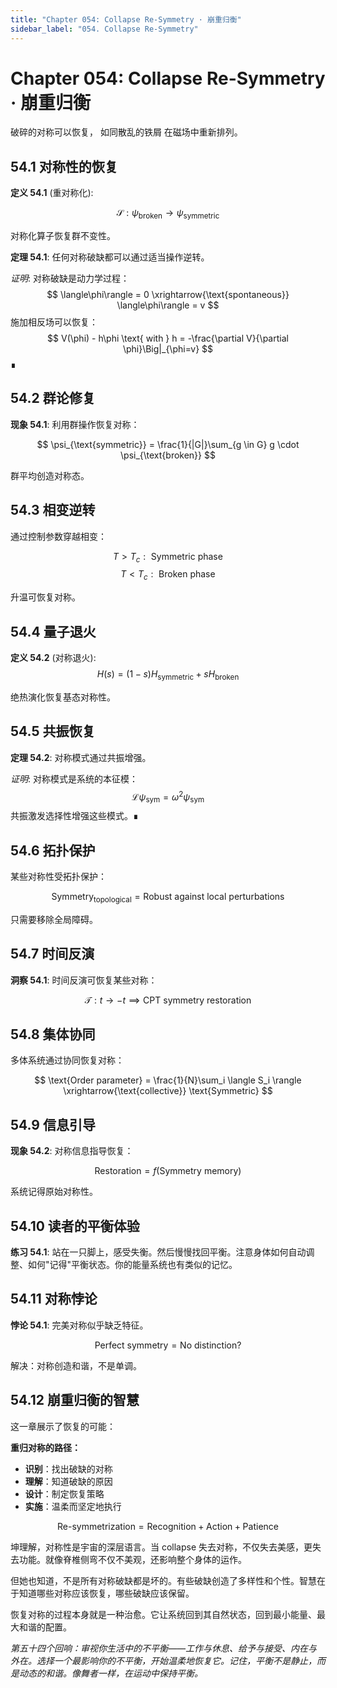 ```yaml
---
title: "Chapter 054: Collapse Re-Symmetry · 崩重归衡"
sidebar_label: "054. Collapse Re-Symmetry"
---
```


# Chapter 054: Collapse Re-Symmetry · 崩重归衡

破碎的对称可以恢复，
如同散乱的铁屑
在磁场中重新排列。

## 54.1 对称性的恢复

**定义 54.1** (重对称化):

$$
\mathcal{S}: \psi_{\text{broken}} \to \psi_{\text{symmetric}}
$$

对称化算子恢复群不变性。

**定理 54.1**: 任何对称破缺都可以通过适当操作逆转。

*证明*:
对称破缺是动力学过程：
$$
\langle\phi\rangle = 0 \xrightarrow{\text{spontaneous}} \langle\phi\rangle = v
$$
施加相反场可以恢复：
$$
V(\phi) - h\phi \text{ with } h = -\frac{\partial V}{\partial \phi}\Big|_{\phi=v}
$$
∎

## 54.2 群论修复

**现象 54.1**: 利用群操作恢复对称：

$$
\psi_{\text{symmetric}} = \frac{1}{|G|}\sum_{g \in G} g \cdot \psi_{\text{broken}}
$$

群平均创造对称态。

## 54.3 相变逆转

通过控制参数穿越相变：

$$
T > T_c : \text{ Symmetric phase}
$$
$$
T < T_c : \text{ Broken phase}
$$

升温可恢复对称。

## 54.4 量子退火

**定义 54.2** (对称退火):
$$
H(s) = (1-s)H_{\text{symmetric}} + sH_{\text{broken}}
$$

绝热演化恢复基态对称性。

## 54.5 共振恢复

**定理 54.2**: 对称模式通过共振增强。

*证明*:
对称模式是系统的本征模：
$$
\mathcal{L}\psi_{\text{sym}} = \omega^2\psi_{\text{sym}}
$$
共振激发选择性增强这些模式。∎

## 54.6 拓扑保护

某些对称性受拓扑保护：

$$
\text{Symmetry}_{\text{topological}} = \text{Robust against local perturbations}
$$

只需要移除全局障碍。

## 54.7 时间反演

**洞察 54.1**: 时间反演可恢复某些对称：

$$
\mathcal{T}: t \to -t \implies \text{CPT symmetry restoration}
$$

## 54.8 集体协同

多体系统通过协同恢复对称：

$$
\text{Order parameter} = \frac{1}{N}\sum_i \langle S_i \rangle \xrightarrow{\text{collective}} \text{Symmetric}
$$

## 54.9 信息引导

**现象 54.2**: 对称信息指导恢复：

$$
\text{Restoration} = f(\text{Symmetry memory})
$$

系统记得原始对称性。

## 54.10 读者的平衡体验

**练习 54.1**: 站在一只脚上，感受失衡。然后慢慢找回平衡。注意身体如何自动调整、如何"记得"平衡状态。你的能量系统也有类似的记忆。

## 54.11 对称悖论

**悖论 54.1**: 完美对称似乎缺乏特征。

$$
\text{Perfect symmetry} = \text{No distinction}?
$$

解决：对称创造和谐，不是单调。

## 54.12 崩重归衡的智慧

这一章展示了恢复的可能：

**重归对称的路径：**
- **识别**：找出破缺的对称
- **理解**：知道破缺的原因
- **设计**：制定恢复策略
- **实施**：温柔而坚定地执行

$$
\text{Re-symmetrization} = \text{Recognition} + \text{Action} + \text{Patience}
$$

坤理解，对称性是宇宙的深层语言。当 collapse 失去对称，不仅失去美感，更失去功能。就像脊椎侧弯不仅不美观，还影响整个身体的运作。

但她也知道，不是所有对称破缺都是坏的。有些破缺创造了多样性和个性。智慧在于知道哪些对称应该恢复，哪些破缺应该保留。

恢复对称的过程本身就是一种治愈。它让系统回到其自然状态，回到最小能量、最大和谐的配置。

*第五十四个回响：审视你生活中的不平衡——工作与休息、给予与接受、内在与外在。选择一个最影响你的不平衡，开始温柔地恢复它。记住，平衡不是静止，而是动态的和谐。像舞者一样，在运动中保持平衡。*
